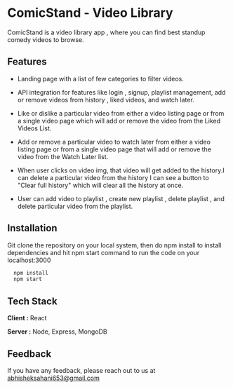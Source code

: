 # ComicStand - Video Library

ComicStand is a video library app , where you can find best standup comedy videos to browse.

## Features

- Landing page with a list of few categories to filter videos.
- API integration for features like login , signup, playlist management, add or remove videos from history , liked videos, and watch later.
- Like or dislike a particular video from either a video listing page or from a single video page which will add or remove the video from the Liked Videos List.
- Add or remove a particular video to watch later from either a video listing page or from a single video page that will add or remove the video from the Watch Later list.
- When user clicks on video img, that video will get added to the history.I can delete a particular video from the history I can see a button to "Clear full history" which will clear all the history at once.

- User can add video to playlist , create new playlist , delete playlist , and delete particular video from the playlist.

## Installation

Git clone the repository on your local system, then do npm install to install dependencies and hit npm start command to run the code on your localhost:3000

```bash
  npm install
  npm start
```

## Tech Stack

**Client :** React

**Server :** Node, Express, MongoDB

## Feedback

If you have any feedback, please reach out to us at abhisheksahani653@gmail.com
